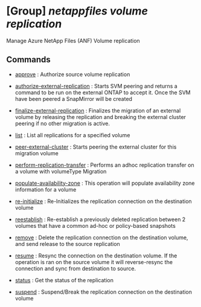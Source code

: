 # [Group] _netappfiles volume replication_

Manage Azure NetApp Files (ANF) Volume replication

## Commands

- [approve](/Commands/netappfiles/volume/replication/_approve.md)
: Authorize source volume replication

- [authorize-external-replication](/Commands/netappfiles/volume/replication/_authorize-external-replication.md)
: Starts SVM peering and returns a command to be run on the external ONTAP to accept it.  Once the SVM have been peered a SnapMirror will be created

- [finalize-external-replication](/Commands/netappfiles/volume/replication/_finalize-external-replication.md)
: Finalizes the migration of an external volume by releasing the replication and breaking the external cluster peering if no other migration is active.

- [list](/Commands/netappfiles/volume/replication/_list.md)
: List all replications for a specified volume

- [peer-external-cluster](/Commands/netappfiles/volume/replication/_peer-external-cluster.md)
: Starts peering the external cluster for this migration volume

- [perform-replication-transfer](/Commands/netappfiles/volume/replication/_perform-replication-transfer.md)
: Performs an adhoc replication transfer on a volume with volumeType Migration

- [populate-availability-zone](/Commands/netappfiles/volume/replication/_populate-availability-zone.md)
: This operation will populate availability zone information for a volume

- [re-initialize](/Commands/netappfiles/volume/replication/_re-initialize.md)
: Re-Initializes the replication connection on the destination volume

- [reestablish](/Commands/netappfiles/volume/replication/_reestablish.md)
: Re-establish a previously deleted replication between 2 volumes that have a common ad-hoc or policy-based snapshots

- [remove](/Commands/netappfiles/volume/replication/_remove.md)
: Delete the replication connection on the destination volume, and send release to the source replication

- [resume](/Commands/netappfiles/volume/replication/_resume.md)
: Resync the connection on the destination volume. If the operation is ran on the source volume it will reverse-resync the connection and sync from destination to source.

- [status](/Commands/netappfiles/volume/replication/_status.md)
: Get the status of the replication

- [suspend](/Commands/netappfiles/volume/replication/_suspend.md)
: Suspend/Break the replication connection on the destination volume
